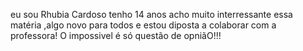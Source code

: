 eu sou Rhubia Cardoso
tenho 14 anos 
acho muito interressante essa matéria ,algo novo para todos e estou diposta a colaborar com a professora!
O impossivel é só questão de opniãO!!!

